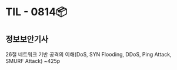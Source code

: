 # TIL - 0814📦

## 정보보안기사
26절 네트워크 기반 공격의 이해(DoS, SYN Flooding, DDoS, Ping Attack, SMURF Attack) ~425p
